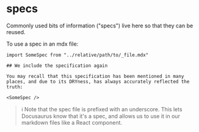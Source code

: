 # specs

Commonly used bits of information ("specs") live here so that they can be reused.

To use a spec in an mdx file:

```mdx
import SomeSpec from "../relative/path/to/_file.mdx"

## We include the specification again

You may recall that this specification has been mentioned in many places, and due to its DRYness, has always accurately reflected the truth:

<SomeSpec />
```

> :information_source: Note that the spec file is prefixed with an underscore. This lets Docusaurus know that it's a spec, and allows us to use it in our markdown files like a React component.
